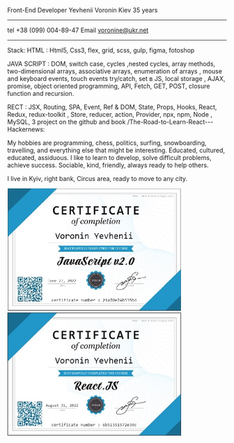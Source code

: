 Front-End Developer
Yevhenii Voronin 
Kiev 35 years

________________________________________
tel
+38 (099) 004-89-47
Email
voronine@ukr.net
________________________________________
Stack:
HTML : Html5, Css3, flex, grid, scss, gulp, figma, fotoshop

JAVA SCRIPT : DOM, switch case, cycles ,nested cycles, array methods, two-dimensional arrays, associative arrays, enumeration of arrays , mouse and keyboard events, touch events try/catch, set в JS, local storage , AJAX, promise, object oriented programming, API, Fetch, GET, POST, closure function and recursion.

RECT : JSX, Routing, SPA, Event, Ref & DOM, State, Props, Hooks, React, Redux, redux-toolkit , Store, reducer, action, Provider, npx, npm, Node , MySQL, 3 project on the github and book /The-Road-to-Learn-React---Hackernews:

My hobbies are programming, chess, politics, surfing, snowboarding, travelling, and everything else that might be interesting. Educated, cultured, educated, assiduous. I like to learn to develop, solve difficult problems, achieve success. Sociable, kind, friendly, always ready to help others.

I live in Kyiv, right bank, Circus area, ready to move to any city.

![](https://github.com/voronine/voronine/blob/main/js.jpg)
![](https://github.com/voronine/voronine/blob/main/react.jpg)
